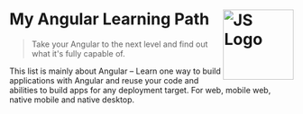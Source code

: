 # My Angular Learning Path <img src="https://angular.io/assets/images/logos/angular/angular.svg" width="125" align="right" alt="JS Logo">

> Take your Angular to the next level and find out what it's fully capable of.

This list is mainly about Angular –  Learn one way to build applications with Angular and reuse your code and abilities to build apps for any deployment target. For web, mobile web, native mobile and native desktop.

